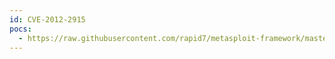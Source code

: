 ```yaml
---
id: CVE-2012-2915
pocs:
  - https://raw.githubusercontent.com/rapid7/metasploit-framework/master/modules/exploits/windows/fileformat/lattice_pac_bof.rb
---
```

